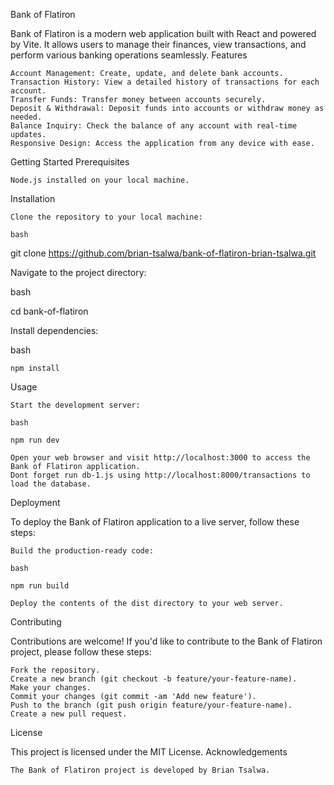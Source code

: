 Bank of Flatiron

Bank of Flatiron is a modern web application built with React and powered by Vite. It allows users to manage their finances, view transactions, and perform various banking operations seamlessly.
Features

    Account Management: Create, update, and delete bank accounts.
    Transaction History: View a detailed history of transactions for each account.
    Transfer Funds: Transfer money between accounts securely.
    Deposit & Withdrawal: Deposit funds into accounts or withdraw money as needed.
    Balance Inquiry: Check the balance of any account with real-time updates.
    Responsive Design: Access the application from any device with ease.

Getting Started
Prerequisites

    Node.js installed on your local machine.

Installation

    Clone the repository to your local machine:

    bash

git clone https://github.com/brian-tsalwa/bank-of-flatiron-brian-tsalwa.git

Navigate to the project directory:

bash

cd bank-of-flatiron

Install dependencies:

bash

    npm install

Usage

    Start the development server:

    bash

    npm run dev

    Open your web browser and visit http://localhost:3000 to access the Bank of Flatiron application.
    Dont forget run db-1.js using http://localhost:8000/transactions to load the database.

Deployment

To deploy the Bank of Flatiron application to a live server, follow these steps:

    Build the production-ready code:

    bash

    npm run build

    Deploy the contents of the dist directory to your web server.

Contributing

Contributions are welcome! If you'd like to contribute to the Bank of Flatiron project, please follow these steps:

    Fork the repository.
    Create a new branch (git checkout -b feature/your-feature-name).
    Make your changes.
    Commit your changes (git commit -am 'Add new feature').
    Push to the branch (git push origin feature/your-feature-name).
    Create a new pull request.

License

This project is licensed under the MIT License.
Acknowledgements

    The Bank of Flatiron project is developed by Brian Tsalwa.